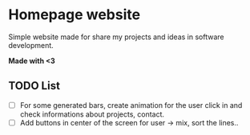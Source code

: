 # Homepage website

Simple website made for share my projects and ideas in software development.

**Made with <3**

## TODO List

- [ ] For some generated bars, create animation for the user click in and check informations about projects, contact.
- [ ] Add buttons in center of the screen for user -> mix, sort the lines..
